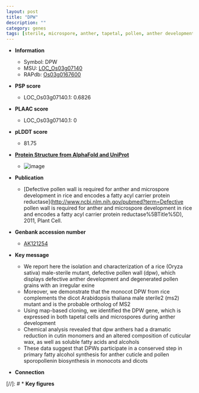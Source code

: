 ```yaml
---
layout: post
title: "DPW"
description: ""
category: genes
tags: [sterile, microspore, anther, tapetal, pollen, anther development, grain, cuticle, cutin]
---
```


* **Information**  
    + Symbol: DPW  
    + MSU: [LOC_Os03g07140](http://rice.plantbiology.msu.edu/cgi-bin/ORF_infopage.cgi?orf=LOC_Os03g07140)  
    + RAPdb: [Os03g0167600](http://rapdb.dna.affrc.go.jp/viewer/gbrowse_details/irgsp1?name=Os03g0167600)  

* **PSP score**  
    + LOC_Os03g07140.1: 0.6826 

* **PLAAC score**  
    + LOC_Os03g07140.1: 0 

* **pLDDT score**
    + 81.75

* **[Protein Structure from AlphaFold and UniProt](https://www.uniprot.org/uniprotkb/Q8S7T9/entry#structure)**
    + ![image](https://ricepsp.github.io/images/Q8/AF-Q8S7T9-F1.png)

* **Publication**  
    + [Defective pollen wall is required for anther and microspore development in rice and encodes a fatty acyl carrier protein reductase](http://www.ncbi.nlm.nih.gov/pubmed?term=Defective pollen wall is required for anther and microspore development in rice and encodes a fatty acyl carrier protein reductase%5BTitle%5D), 2011, Plant Cell.

* **Genbank accession number**  
    + [AK121254](http://www.ncbi.nlm.nih.gov/nuccore/AK121254)

* **Key message**  
    + We report here the isolation and characterization of a rice (Oryza sativa) male-sterile mutant, defective pollen wall (dpw), which displays defective anther development and degenerated pollen grains with an irregular exine
    + Moreover, we demonstrate that the monocot DPW from rice complements the dicot Arabidopsis thaliana male sterile2 (ms2) mutant and is the probable ortholog of MS2
    + Using map-based cloning, we identified the DPW gene, which is expressed in both tapetal cells and microspores during anther development
    + Chemical analysis revealed that dpw anthers had a dramatic reduction in cutin monomers and an altered composition of cuticular wax, as well as soluble fatty acids and alcohols
    + These data suggest that DPWs participate in a conserved step in primary fatty alcohol synthesis for anther cuticle and pollen sporopollenin biosynthesis in monocots and dicots

* **Connection**  

[//]: # * **Key figures**  


